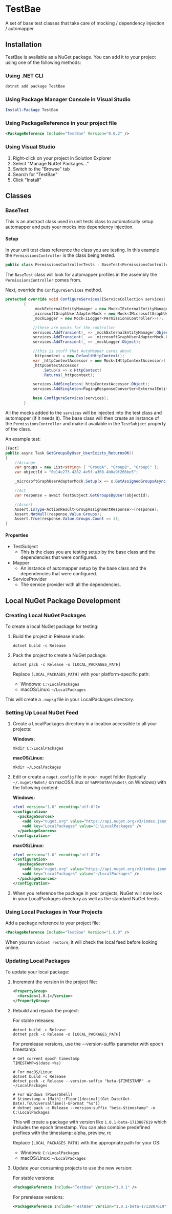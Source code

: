 # TestBae
A set of base test classes that take care of mocking / dependency injection / automapper

## Installation

TestBae is available as a NuGet package. You can add it to your project using one of the following methods:

### Using .NET CLI

```bash
dotnet add package TestBae
```

### Using Package Manager Console in Visual Studio

```powershell
Install-Package TestBae
```

### Using PackageReference in your project file

```xml
<PackageReference Include="TestBae" Version="0.0.2" />
```

### Using Visual Studio

1. Right-click on your project in Solution Explorer
2. Select "Manage NuGet Packages..."
3. Switch to the "Browse" tab
4. Search for "TestBae"
5. Click "Install"

## Classes

### BaseTest
This is an abstract class used in unit tests class to automatically setup automapper and puts your mocks into dependency injection.

#### Setup
In your unit test class reference the class you are testing. In this example the `PermissionsController` is the class being tested.

```c#
public class PermissionsControllerTests : BaseTest<PermissionsController>
```

The `BaseTest` class will look for automapper profiles in the assembly the `PermissionsController` comes from.

Next, override the `ConfigureServices` method.

```c#
protected override void ConfigureServices(IServiceCollection services)
        {
            _mockExternalEntityManager = new Mock<IExternalEntityManager>();
            _microsoftGraphUserAdapterMock = new Mock<IMicrosoftGraphUserAdapter>();
            _mockLogger = new Mock<ILogger<PermissionsController>>();

            //these are mocks for the controller
            services.AddTransient(_ => _mockExternalEntityManager.Object);
            services.AddTransient(_ => _microsoftGraphUserAdapterMock.Object);
            services.AddTransient(_ => _mockLogger.Object);

            //this is stuff that AutoMapper cares about
            _httpcontext = new DefaultHttpContext();
            var _httpContextAccessor = new Mock<IHttpContextAccessor>();
            _httpContextAccessor
                .Setup(x => x.HttpContext)
                .Returns(_httpcontext);

            services.AddSingleton(_httpContextAccessor.Object);
            services.AddSingleton<PagingResponseConverter<ExternalEntity, ExternalEntity>>();

            base.ConfigureServices(services);
        }
```

All the mocks added to the `services` will be injected into the test class and automapper (if it needs it).
The base class will then create an instance of the `PermissionsController` and make it available in the `TestSubject` property of the class.


An example test:
```c#
[Fact]
public async Task GetGroupsByUser_UserExists_ReturnsOK()
{
    //Arrange
    var groups = new List<string> { "GroupA", "GroupB", "GroupC" };
    var objectId = "0e14e273-4282-4e5f-a368-4b0a9f266be5";

    _microsoftGraphUserAdapterMock.Setup(x => x.GetAssignedGroupsAsync(It.IsAny<string>())).ReturnsAsync(groups);

    //Act
    var response = await TestSubject.GetGroupsByUser(objectId);

    //Assert
    Assert.IsType<ActionResult<GroupAssignmentResponse>>(response);
    Assert.NotNull(response.Value.Groups);
    Assert.True(response.Value.Groups.Count == 3);
}
```
#### Properties

- TestSubject
  - This is the class you are testing setup by the base class and the dependencies that were configured.
- Mapper
  - An instance of automapper setup by the base class and the dependencies that were configured.
- ServiceProvider
  - The service provider with all the dependencies.

## Local NuGet Package Development

### Creating Local NuGet Packages

To create a local NuGet package for testing:

1. Build the project in Release mode:
   ```
   dotnet build -c Release
   ```

2. Pack the project to create a NuGet package:
   ```
   dotnet pack -c Release -o [LOCAL_PACKAGES_PATH]
   ```

   Replace `[LOCAL_PACKAGES_PATH]` with your platform-specific path:
   - Windows: `C:\LocalPackages`
   - macOS/Linux: `~/LocalPackages`

This will create a `.nupkg` file in your LocalPackages directory.

### Setting Up Local NuGet Feed

1. Create a LocalPackages directory in a location accessible to all your projects:
   
   **Windows:**
   ```
   mkdir C:\LocalPackages
   ```
   
   **macOS/Linux:**
   ```
   mkdir ~/LocalPackages
   ```

2. Edit or create a `nuget.config` file in your .nuget folder (typically `~/.nuget/NuGet/` on macOS/Linux or `%APPDATA%\NuGet\` on Windows) with the following content:
   
   **Windows:**
   ```xml
   <?xml version="1.0" encoding="utf-8"?>
   <configuration>
     <packageSources>
       <add key="nuget.org" value="https://api.nuget.org/v3/index.json" protocolVersion="3" />
       <add key="LocalPackages" value="C:\LocalPackages" />
     </packageSources>
   </configuration>
   ```
   
   **macOS/Linux:**
   ```xml
   <?xml version="1.0" encoding="utf-8"?>
   <configuration>
     <packageSources>
       <add key="nuget.org" value="https://api.nuget.org/v3/index.json" protocolVersion="3" />
       <add key="LocalPackages" value="~/LocalPackages" />
     </packageSources>
   </configuration>
   ```

3. When you reference the package in your projects, NuGet will now look in your LocalPackages directory as well as the standard NuGet feeds.

### Using Local Packages in Your Projects

Add a package reference to your project file:

```xml
<PackageReference Include="TestBae" Version="1.0.0" />
```

When you run `dotnet restore`, it will check the local feed before looking online.

### Updating Local Packages

To update your local package:

1. Increment the version in the project file:
   ```xml
   <PropertyGroup>
     <Version>1.0.1</Version>
   </PropertyGroup>
   ```

2. Rebuild and repack the project:
   
   For stable releases:
   ```
   dotnet build -c Release
   dotnet pack -c Release -o [LOCAL_PACKAGES_PATH]
   ```
   
   For prerelease versions, use the --version-suffix parameter with epoch timestamp:
   ```
   # Get current epoch timestamp
   TIMESTAMP=$(date +%s)
   
   # For macOS/Linux
   dotnet build -c Release
   dotnet pack -c Release --version-suffix "beta-$TIMESTAMP" -o ~/LocalPackages
   
   # For Windows (PowerShell)
   # $timestamp = [Math]::Floor([decimal](Get-Date(Get-Date).ToUniversalTime()-UFormat "%s"))
   # dotnet pack -c Release --version-suffix "beta-$timestamp" -o C:\LocalPackages
   ```
   
   This will create a package with version like `1.0.1-beta-1713887619` which includes the epoch timestamp.
   You can also combine predefined prefixes with the timestamp: alpha, preview, rc

   Replace `[LOCAL_PACKAGES_PATH]` with the appropriate path for your OS:
   - Windows: `C:\LocalPackages`
   - macOS/Linux: `~/LocalPackages`

3. Update your consuming projects to use the new version:
   
   For stable versions:
   ```xml
   <PackageReference Include="TestBae" Version="1.0.1" />
   ```
   
   For prerelease versions:
   ```xml
   <PackageReference Include="TestBae" Version="1.0.1-beta-1713887619" />
   ```
